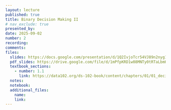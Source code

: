 ```yaml
---
layout: lecture
published: true
title: Binary Decision Making II
# nav_exclude: true
presented_by:
date: 2025-09-02
number: 2
recording: 
comments:
files:
  slides: https://docs.google.com/presentation/d/1Q2IvjoTcr54VJ89n2nyg1xf0v1Qn0kTnlOOcXcJJu10/edit?usp=sharing
  pdf_slides: https://drive.google.com/file/d/1mPfpKRD1w08MNTy0tRTaLbmHCIpNJtmS/view?usp=sharing
  textbook_sections:
    - number: 1.1
      link: https://data102.org/ds-102-book/content/chapters/01/01_decisions_and_errors.html
  notes:
  notebook:
  additional_files:
    name: 
    link:
---
```

